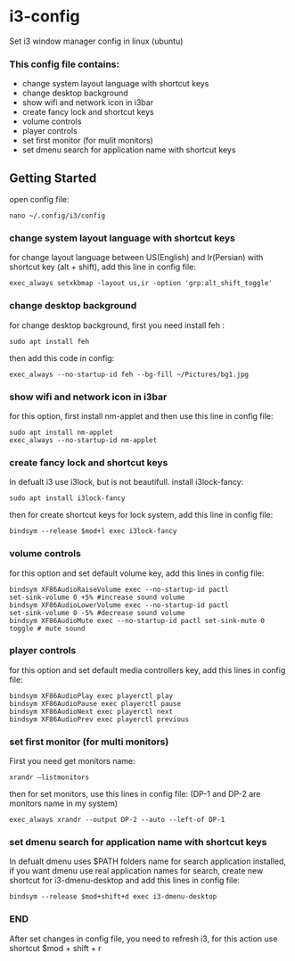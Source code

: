 # i3-config
Set i3 window manager config in linux (ubuntu)

### This config file contains:

* change system layout language with shortcut keys
* change desktop background
* show wifi and network icon in i3bar
* create fancy lock and shortcut keys
* volume controls
* player controls
* set first monitor (for mulit monitors)
* set dmenu search for application name with shortcut keys

## Getting Started

open config file:

```
nano ~/.config/i3/config
```
### change system layout language with shortcut keys

for change layout language between US(English) and Ir(Persian) with shortcut key (alt + shift), add this line in config file:

```
exec_always setxkbmap -layout us,ir -option 'grp:alt_shift_toggle'
```
### change desktop background

for change desktop background, first you need install feh :

```
sudo apt install feh
```

then add this code in config:

```
exec_always --no-startup-id feh --bg-fill ~/Pictures/bg1.jpg
```
### show wifi and network icon in i3bar

for this option, first install nm-applet and then use this line in config file:

```
sudo apt install nm-applet
exec_always --no-startup-id nm-applet
```

### create fancy lock and shortcut keys
In defualt i3 use i3lock, but is not beautifull. install i3lock-fancy:

```
sudo apt install i3lock-fancy
```
then for create shortcut keys for lock system, add this line in config file:

```
bindsym --release $mod+l exec i3lock-fancy
```
### volume controls
for this option and set default volume key, add this lines in config file:

```
bindsym XF86AudioRaiseVolume exec --no-startup-id pactl
set-sink-volume 0 +5% #increase sound volume
bindsym XF86AudioLowerVolume exec --no-startup-id pactl
set-sink-volume 0 -5% #decrease sound volume
bindsym XF86AudioMute exec --no-startup-id pactl set-sink-mute 0
toggle # mute sound
```
### player controls
for this option and set default media controllers key, add this lines in config file:

```
bindsym XF86AudioPlay exec playerctl play
bindsym XF86AudioPause exec playerctl pause
bindsym XF86AudioNext exec playerctl next
bindsym XF86AudioPrev exec playerctl previous
```

### set first monitor (for multi monitors)
First you need get monitors name:

```
xrandr –listmonitors
```

then for set monitors, use this lines in config file: (DP-1 and DP-2 are monitors name in my system)

```
exec_always xrandr --output DP-2 --auto --left-of DP-1
```

### set dmenu search for application name with shortcut keys
In defualt dmenu uses $PATH folders name for search application installed, if you want dmenu use real application names for search, create new shortcut for i3-dmenu-desktop and add this lines in config file:

```
bindsym --release $mod+shift+d exec i3-dmenu-desktop
```

### END

After set changes in config file, you need to refresh i3, for this action use shortcut $mod + shift + r


